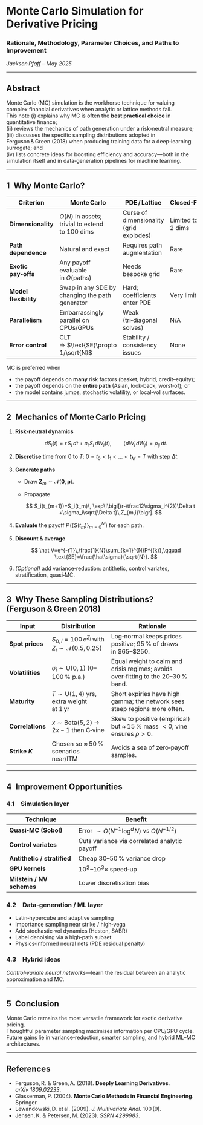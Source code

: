 # Monte Carlo Simulation for Derivative Pricing  
### Rationale, Methodology, Parameter Choices, and Paths to Improvement  
*Jackson Pfaff – May 2025*  

---

## Abstract  

Monte Carlo (MC) simulation is the workhorse technique for valuing complex financial derivatives when analytic or lattice methods fail.  
This note (i) explains why MC is often the **best practical choice** in quantitative finance;  
(ii) reviews the mechanics of path generation under a risk‑neutral measure;  
(iii) discusses the specific sampling distributions adopted in Ferguson & Green (2018) when producing training data for a deep‑learning surrogate; and  
(iv) lists concrete ideas for boosting efficiency and accuracy—both in the simulation itself and in data‑generation pipelines for machine learning.

---

## 1 Why Monte Carlo?

| Criterion | Monte Carlo | PDE / Lattice | Closed‑Form |
|-----------|-------------|---------------|-------------|
| **Dimensionality** | $O(N)$ in assets; trivial to extend to 100 dims | Curse of dimensionality (grid explodes) | Limited to 1–2 dims |
| **Path dependence** | Natural and exact | Requires path augmentation | Rare |
| **Exotic pay‑offs** | Any payoff evaluable in $O(\text{paths})$ | Needs bespoke grid | Rare |
| **Model flexibility** | Swap in any SDE by changing the path generator | Hard; coefficients enter PDE | Very limited |
| **Parallelism** | Embarrassingly parallel on CPUs/GPUs | Weak (tri‑diagonal solves) | N/A |
| **Error control** | CLT ⇒ $\text{SE}\propto 1/\sqrt{N}$ | Stability / consistency issues | None |

MC is preferred when  

* the payoff depends on **many** risk factors (basket, hybrid, credit–equity);  
* the payoff depends on the **entire path** (Asian, look‑back, worst‑of); or  
* the model contains jumps, stochastic volatility, or local‑vol surfaces.

---

## 2 Mechanics of Monte Carlo Pricing

1. **Risk‑neutral dynamics**

   $$
   dS_i(t)=r\,S_i\,dt+\sigma_i\,S_i\,dW_i(t),\qquad
   \langle dW_i\,dW_j\rangle=\rho_{ij}\,dt.
   $$

2. **Discretise** time from $0$ to $T$: $0=t_0<t_1<\dots<t_M=T$ with step $\Delta t$.

3. **Generate paths**

   * Draw $\mathbf Z_m\sim\mathcal N(\mathbf0,\boldsymbol\rho)$.  
   * Propagate  

     $$
     S_i(t_{m+1})=S_i(t_m)\,
       \exp\!\bigl[(r-\tfrac12\sigma_i^{2})\Delta t
                   +\sigma_i\sqrt{\Delta t}\,Z_{m,i}\bigr].
     $$

4. **Evaluate** the payoff $P\!\bigl(\{S(t_m)\}_{m=0}^{M}\bigr)$ for each path.

5. **Discount & average**

   $$
   \hat V=e^{-rT}\,\frac{1}{N}\sum_{k=1}^{N}P^{(k)},\qquad
   \text{SE}=\frac{\hat\sigma}{\sqrt{N}}.
   $$

6. *(Optional)* add variance‑reduction: antithetic, control variates, stratification, quasi‑MC.

---

## 3 Why These Sampling Distributions? (Ferguson & Green 2018)

| Input | Distribution | Rationale |
|-------|--------------|-----------|
| **Spot prices** | $S_{0,i}=100\,e^{Z_i}$ with $Z_i\sim\mathcal N(0.5,0.25)$ | Log‑normal keeps prices positive; 95 % of draws in \$65–\$250. |
| **Volatilities** | $\sigma_i\sim\mathrm U(0,1)$ (0–100 % p.a.) | Equal weight to calm and crisis regimes; avoids over‑fitting to the 20–30 % band. |
| **Maturity** | $T\sim\mathrm U(1,4)\ \text{yrs}$, extra weight at 1 yr | Short expiries have high gamma; the network sees steep regions more often. |
| **Correlations** | $x\sim\mathrm{Beta}(5,2)\;\rightarrow\;2x-1$ then C‑vine | Skew to positive (empirical) but ≈ 15 % mass $<0$; vine ensures $\rho>0$. |
| **Strike $K$** | Chosen so ≈ 50 % scenarios near/ITM | Avoids a sea of zero‑payoff samples. |

---

## 4 Improvement Opportunities

### 4.1 Simulation layer

| Technique | Benefit |
|-----------|---------|
| **Quasi‑MC (Sobol)** | Error $\sim O(N^{-1}\!\log^{d}\!N)$ vs $O(N^{-1/2})$ |
| **Control variates** | Cuts variance via correlated analytic payoff |
| **Antithetic / stratified** | Cheap 30–50 % variance drop |
| **GPU kernels** | $10^{2}\!–10^{3}\times$ speed‑up |
| **Milstein / NV schemes** | Lower discretisation bias |

### 4.2 Data‑generation / ML layer

* Latin‑hypercube and adaptive sampling  
* Importance sampling near strike / high‑vega  
* Add stochastic‑vol dynamics (Heston, SABR)  
* Label denoising via a high‑path subset  
* Physics‑informed neural nets (PDE residual penalty)

### 4.3 Hybrid ideas

*Control‑variate neural networks*—learn the residual between an analytic approximation and MC.

---

## 5 Conclusion  

Monte Carlo remains the most versatile framework for exotic derivative pricing.  
Thoughtful parameter sampling maximises information per CPU/GPU cycle.  
Future gains lie in variance‑reduction, smarter sampling, and hybrid ML–MC architectures.

---

## References  

* Ferguson, R. & Green, A. (2018). **Deeply Learning Derivatives**. *arXiv 1809.02233*.  
* Glasserman, P. (2004). **Monte Carlo Methods in Financial Engineering**. Springer.  
* Lewandowski, D. et al. (2009). *J. Multivariate Anal.* 100 (9).  
* Jensen, K. & Petersen, M. (2023). *SSRN 4299983*.
